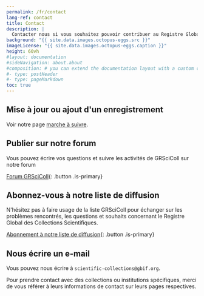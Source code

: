 ```yaml
---
permalink: /fr/contact
lang-ref: contact
title: Contact
description: |
  Contacter nous si vous souhaitez pouvoir contribuer au Registre Global des Collections Scientifiques, si vous faites face à un problème ou si vous avez la moindre question. Pour prendre contact avec des collections ou institutions spécifiques, merci de vous référer à leurs informations de contact sur leurs pages respectives.
background: "{{ site.data.images.octopus-eggs.src }}"
imageLicense: "{{ site.data.images.octopus-eggs.caption }}"
height: 60vh
#layout: documentation
#sideNavigation: about.about
#composition: # you can extend the documentation layout with a custom composition
#- type: postHeader
#- type: pageMarkdown
toc: true
---
```


## Mise à jour ou ajout d'un enregistrement

Voir notre page [marche à suivre](/how-to).

## Publier sur notre forum

Vous pouvez écrire vos questions et suivre les activités de GRSciColl sur notre forum

[Forum GRSciColl](https://discourse.gbif.org/c/grscicoll){: .button .is-primary}
## Abonnez-vous à notre liste de diffusion

N'hésitez pas à faire usage de la liste GRSciColl pour échanger sur les problèmes rencontrés, les questions et souhaits concernant le Registre Global des Collections Scientifiques.

[Abonnement à notre liste de diffusion](https://lists.gbif.org/mailman/listinfo/scientific-collections){: .button .is-primary}

## Nous écrire un e-mail

Vous pouvez nous écrire à `scientific-collections@gbif.org`.

Pour prendre contact avec des collections ou institutions spécifiques, merci de vous référer à leurs informations de contact sur leurs pages respectives.
